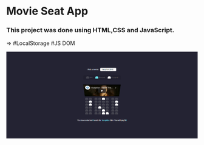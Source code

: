 # Movie Seat App

### This project was done using HTML,CSS and JavaScript.
=> #LocalStorage #JS DOM

![movieSeatApp](movieSeatApp.gif)
